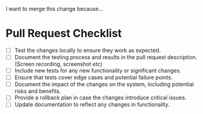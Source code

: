 I want to merge this change because...

<!-- Please mention all relevant issue numbers. -->

# Pull Request Checklist

<!-- Please keep this section. It will make the maintainer's life easier. -->

- [ ] Test the changes locally to ensure they work as expected.
- [ ] Document the testing process and results in the pull request description. (Screen recording, screenshot etc)
- [ ] Include new tests for any new functionality or significant changes.
- [ ] Ensure that tests cover edge cases and potential failure points.
- [ ] Document the impact of the changes on the system, including potential risks and benefits.
- [ ] Provide a rollback plan in case the changes introduce critical issues.
- [ ] Update documentation to reflect any changes in functionality.

